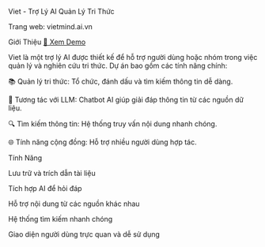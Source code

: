 Viet - Trợ Lý AI Quản Lý Tri Thức

 Trang web: vietmind.ai.vn

Giới Thiệu
[🎥 Xem Demo](https://drive.google.com/file/d/1TzcfY6CAIjKBQXINcrzoEijBd_rmj81T/view?usp=sharing)


Viet là một trợ lý AI được thiết kế để hỗ trợ người dùng hoặc nhóm trong việc quản lý và nghiên cứu tri thức. Dự án bao gồm các tính năng chính:

📚 Quản lý tri thức: Tổ chức, đánh dấu và tìm kiếm thông tin dễ dàng.

🤖 Tương tác với LLM: Chatbot AI giúp giải đáp thông tin từ các nguồn dữ liệu.

🔍 Tìm kiếm thông tin: Hệ thống truy vấn nội dung nhanh chóng.

🌐 Tính năng cộng đồng: Hỗ trợ nhiều người dùng hợp tác.

Tính Năng

Lưu trữ và trích dẫn tài liệu

Tích hợp AI để hỏi đáp

Hỗ trợ nội dung từ các nguồn khác nhau

Hệ thống tìm kiếm nhanh chóng

Giao diện người dùng trực quan và dễ sử dụng
